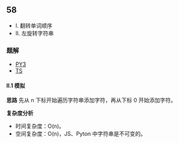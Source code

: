 ## 58
+ I. 翻转单词顺序
+ II. 左旋转字符串

### 题解
+ [PY3](../../py3/lcof/58.py)
+ [TS](../../ts/lcof/58.ts)

#### II.1 模拟
**思路**
先从 n 下标开始遍历字符串添加字符，再从下标 0 开始添加字符。

**复杂度分析**
+ 时间复杂度：O(n)。
+ 空间复杂度：O(n)，JS、Pyton 中字符串是不可变的。
